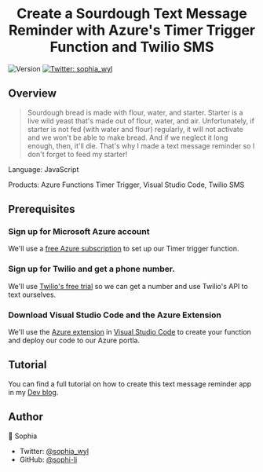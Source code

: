 <h1 align="center">Create a Sourdough Text Message Reminder with Azure's Timer Trigger Function and Twilio SMS</h1>
<p>
  <img alt="Version" src="https://img.shields.io/badge/version-1.0.0-blue.svg?cacheSeconds=2592000" />
  <a href="https://twitter.com/sophia_wyl">
    <img alt="Twitter: sophia_wyl" src="https://img.shields.io/twitter/follow/sophia_wyl.svg?style=social" target="_blank" />
  </a>
</p>

## Overview

> Sourdough bread is made with flour, water, and starter. Starter is a live wild yeast that's made out of flour, water, and air. Unfortunately, if starter is not fed (with water and flour) regularly, it will not activate and we won't be able to make bread. And if we neglect it long enough, then, it'll die. That's why I made a text message reminder so I don't forget to feed my starter!

Language: JavaScript

Products: Azure Functions Timer Trigger, Visual Studio Code, Twilio SMS

## Prerequisites

### Sign up for Microsoft Azure account

We'll use a [free Azure subscription](https://azure.microsoft.com/en-us/free/) to set up our Timer trigger function.

### Sign up for Twilio and get a phone number.

We'll use [Twilio's free trial](www.twilio.com/referral/QYHnll) so we can get a number and use Twilio's API to text ourselves.

### Download Visual Studio Code and the Azure Extension

We'll use the [Azure extension](https://code.visualstudio.com/docs/azure/extensions) in [Visual Studio Code](https://code.visualstudio.com/) to create your function and deploy our code to our Azure portla.

## Tutorial

You can find a full tutorial on how to create this text message reminder app in my [Dev blog](https://dev.to/sophia_wyl).

## Author

👤 Sophia

- Twitter: [@sophia_wyl](https://twitter.com/sophia_wyl)
- GitHub: [@sophi-li](https://github.com/sophi-li)
